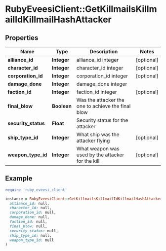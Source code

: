 # RubyEveesiClient::GetKillmailsKillmailIdKillmailHashAttacker

## Properties

| Name | Type | Description | Notes |
| ---- | ---- | ----------- | ----- |
| **alliance_id** | **Integer** | alliance_id integer | [optional] |
| **character_id** | **Integer** | character_id integer | [optional] |
| **corporation_id** | **Integer** | corporation_id integer | [optional] |
| **damage_done** | **Integer** | damage_done integer |  |
| **faction_id** | **Integer** | faction_id integer | [optional] |
| **final_blow** | **Boolean** | Was the attacker the one to achieve the final blow  |  |
| **security_status** | **Float** | Security status for the attacker  |  |
| **ship_type_id** | **Integer** | What ship was the attacker flying  | [optional] |
| **weapon_type_id** | **Integer** | What weapon was used by the attacker for the kill  | [optional] |

## Example

```ruby
require 'ruby_eveesi_client'

instance = RubyEveesiClient::GetKillmailsKillmailIdKillmailHashAttacker.new(
  alliance_id: null,
  character_id: null,
  corporation_id: null,
  damage_done: null,
  faction_id: null,
  final_blow: null,
  security_status: null,
  ship_type_id: null,
  weapon_type_id: null
)
```

